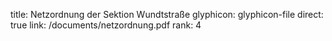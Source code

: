 title: Netzordnung der Sektion Wundtstraße
glyphicon: glyphicon-file
direct: true
link: /documents/netzordnung.pdf
rank: 4
